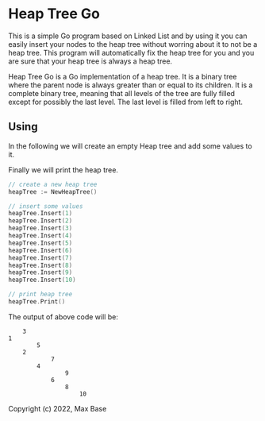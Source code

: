# Heap Tree Go

This is a simple Go program based on Linked List and by using it you can easily insert your nodes to the heap tree without worring about it to not be a heap tree. This program will automatically fix the heap tree for you and you are sure that your heap tree is always a heap tree.

Heap Tree Go is a Go implementation of a heap tree. It is a binary tree where the parent node is always greater than or equal to its children. It is a complete binary tree, meaning that all levels of the tree are fully filled except for possibly the last level. The last level is filled from left to right.

## Using

In the following we will create an empty Heap tree and add some values to it.

Finally we will print the heap tree.

```go
// create a new heap tree
heapTree := NewHeapTree()

// insert some values
heapTree.Insert(1)
heapTree.Insert(2)
heapTree.Insert(3)
heapTree.Insert(4)
heapTree.Insert(5)
heapTree.Insert(6)
heapTree.Insert(7)
heapTree.Insert(8)
heapTree.Insert(9)
heapTree.Insert(10)

// print heap tree
heapTree.Print()
```

The output of above code will be:

```text
    3
1
        5
    2
            7
        4
                9
            6
                8
                    10
```

Copyright (c) 2022, Max Base

